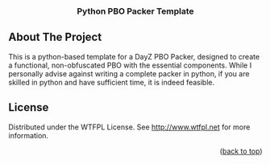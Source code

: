 <h3 align="center">Python PBO Packer Template</h3>















</div>































<!-- ABOUT THE PROJECT -->







## About The Project
This is a python-based template for a DayZ PBO Packer, designed to create a functional, non-obfuscated PBO with the essential components. While I personally advise against writing a complete packer in python, if you are skilled in python and have sufficient time, it is indeed feasible.


<!-- LICENSE -->







## License
Distributed under the WTFPL License. See http://www.wtfpl.net for more information.









<p align="right">(<a href="#readme-top">back to top</a>)</p>




















